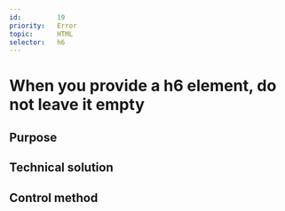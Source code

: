 ```yaml
---
id:         19
priority:   Error
topic:      HTML
selector:   h6
---
```


# When you provide a h6 element, do not leave it empty
## Purpose

## Technical solution

## Control method


